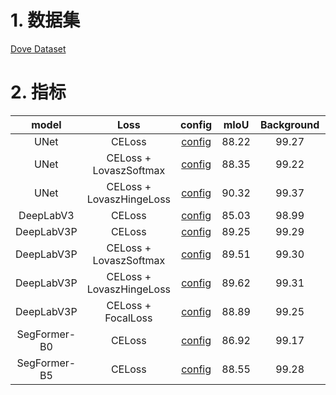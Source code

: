 # 1. 数据集

[Dove Dataset](https://aistudio.baidu.com/datasetdetail/259489)

# 2. 指标

| model | Loss | config | mIoU | Background | Dove |
| :---: | :---: | :---: | :---: | :---: | :---: |
| UNet | CELoss | [config](../configs/dove_120ep_224_unet.yaml) | 88.22 | 99.27 | 77.18 |
| UNet | CELoss + LovaszSoftmax | [config](../configs/dove_120ep_224_unet_lovasz_loss.yaml) | 88.35 | 99.22 | 77.47 |
| UNet | CELoss + LovaszHingeLoss | [config](../configs/dove_120ep_224_unet_lovasz_hinge_loss.yaml) | 90.32 | 99.37 | 81.27 |
| DeepLabV3 | CELoss | [config](../configs/dove_120ep_224_deeplabv3_resnet50_vd.yaml) | 85.03 | 98.99 | 71.07 |
| DeepLabV3P | CELoss | [config](../configs/dove_120ep_224_deeplabv3p_resnet50_vd.yaml) | 89.25 | 99.29 | 79.21 |
| DeepLabV3P | CELoss + LovaszSoftmax | [config](../configs/dove_120ep_224_deeplabv3p_resnet50_vd_lovasz_loss.yaml) | 89.51 | 99.30 | 79.72 |
| DeepLabV3P | CELoss + LovaszHingeLoss | [config](../configs/dove_120ep_224_deeplabv3p_resnet50_vd_lovasz_hinge_loss.yaml) | 89.62 | 99.31 | 79.93 |
| DeepLabV3P | CELoss + FocalLoss | [config](../configs/dove_120ep_224_deeplabv3p_resnet50_vd_focal_loss.yaml) | 88.89 | 99.25 | 78.52 |
| SegFormer-B0 | CELoss | [config](../configs/dove_120ep_224_segformer_b0.yaml) | 86.92 | 99.17 | 74.67 |
| SegFormer-B5 | CELoss | [config](../configs/dove_120ep_224_segformer_b5.yaml) | 88.55 | 99.28 | 77.82 |
